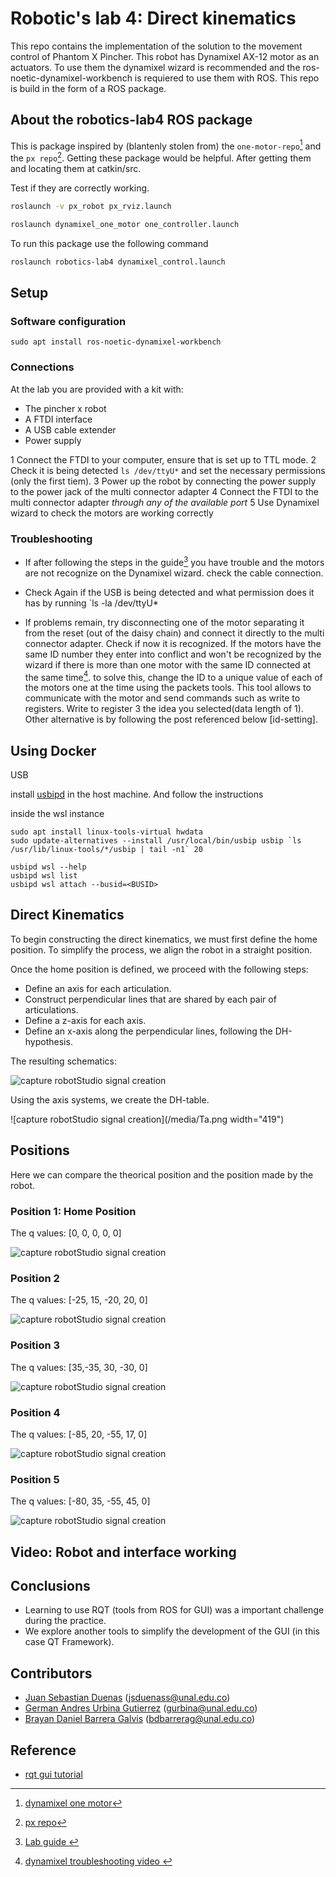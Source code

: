 # Robotic's lab 4: Direct kinematics
This repo contains the implementation of the solution to the movement control of Phantom X Pincher. This robot has Dynamixel AX-12 
motor as an actuators. To use them the dynamixel wizard is recommended and the ros-noetic-dynamixel-workbench is requiered to use them with ROS. This repo is build in the form of a ROS package.


## About the robotics-lab4 ROS package
This is package inspired by (blantenly stolen from) the `one-motor-repo`[^one-motor-repo] and the `px repo`[^px repo]. Getting these package would be helpful. After getting them and locating them at catkin/src.


Test if they are correctly working.
```bash
roslaunch -v px_robot px_rviz.launch 
```

```bash
roslaunch dynamixel_one_motor one_controller.launch 

```

To run  this package use the following command

```bash
roslaunch robotics-lab4 dynamixel_control.launch 
```



<!--
waist, shoulder, elbow, wrist
ls /dev/ttyU*

-->


## Setup
### Software configuration 
```
sudo apt install ros-noetic-dynamixel-workbench
```

### Connections
At the lab you are provided with a kit with:
- The  pincher x robot 
- A FTDI interface
- A USB cable extender
- Power supply

1 Connect the FTDI to your computer, ensure that is set up to TTL mode.
2 Check it is being detected `ls /dev/ttyU*` and set the necessary permissions (only the first tiem). 
3 Power up the robot by connecting the power supply to the power jack of the multi connector adapter
4 Connect the FTDI to the multi connector adapter *through any of the available port*
5 Use Dynamixel wizard to check the motors are working correctly


### Troubleshooting
- If after following the steps in the guide[^lab-guide] you have trouble and the motors are not recognize on the Dynamixel wizard. check the cable connection.

- Check Again if the USB is being detected and what permission does it has by running `ls -la /dev/ttyU*
- If problems remain, try disconnecting one of the motor separating it from the reset (out of the daisy chain) and connect it directly to the multi connector adapter. Check if now it is recognized. If the motors have the same ID number they enter into conflict and won't be recognized by the wizard if there is more than one motor with the same ID connected at the same time[^troubleshooting-video]. to solve this, change the ID to a unique value of each of the motors one at the time using the packets tools. This tool allows to communicate with the motor and send commands such as write to registers. Write to register 3 the idea you selected(data length of 1). Other alternative is by following the post referenced below [id-setting].


## Using Docker

USB 

install [usbipd](https://github.com/dorssel/usbipd-win) in the host machine. And follow the instructions

inside the wsl instance 
```
sudo apt install linux-tools-virtual hwdata
sudo update-alternatives --install /usr/local/bin/usbip usbip `ls /usr/lib/linux-tools/*/usbip | tail -n1` 20
```


```
usbipd wsl --help
usbipd wsl list
usbipd wsl attach --busid=<BUSID>
```
## Direct Kinematics

To begin constructing the direct kinematics, we must first define the home position. To simplify the process, we align the robot in a straight position.

Once the home position is defined, we proceed with the following steps:

- Define an axis for each articulation.
- Construct perpendicular lines that are shared by each pair of articulations.
- Define a z-axis for each axis.
- Define an x-axis along the perpendicular lines, following the DH-hypothesis.

The resulting schematics: 

![capture robotStudio signal creation](/media/DK.png) 

Using the axis systems, we create the DH-table.

![capture robotStudio signal creation](/media/Ta.png width="419")

## Positions

Here we can compare the theorical position and the position made by the robot. 

### Position 1: Home Position

The q values: [0, 0, 0, 0, 0]

![capture robotStudio signal creation](/media/P1.png)

### Position 2

The q values: [-25, 15, -20, 20, 0]

![capture robotStudio signal creation](/media/P2.png)

### Position 3

The q values: [35,-35, 30, -30, 0]

![capture robotStudio signal creation](/media/P3.png)


### Position 4

The q values: [-85, 20, -55, 17, 0]

![capture robotStudio signal creation](/media/P4.png)


### Position 5

The q values: [-80, 35, -55, 45, 0]

![capture robotStudio signal creation](/media/P5.png)

## Video: Robot and interface working

## Conclusions 

- Learning to use RQT (tools from ROS for GUI) was a important challenge during the practice. 
- We explore another tools to simplify the development of the GUI (in this case QT Framework). 

## Contributors
- [Juan Sebastian Duenas](https://github.com/jsduenass) (jsduenass@unal.edu.co)
- [German Andres Urbina Gutierrez](https://github.com/gurbinaUn)  (gurbina@unal.edu.co)
- [Brayan Daniel Barrera Galvis](https://github.com/brayandan) (bdbarrerag@unal.edu.co)

## Reference
[^lab-guide]:[Lab guide ](https://github.com/fegonzalez7/rob_unal_clase3)
[^one-motor-repo]: [dynamixel one motor](https://github.com/fegonzalez7/dynamixel_one_motor)
[^px repo]: [px repo](https://github.com/felipeg17/px_robot)
[^troubleshooting-video]:[dynamixel troubleshooting video ](https://www.youtube.com/watch?v=LN2XjlSr1kM&t=94s)
[^id-setting]:[setting id dynamixel](https://forum.robotis.com/t/setting-id-s-on-your-new-dynamixel/723)
- [rqt gui tutorial](https://github.com/ChoKasem/rqt_tut)
[^callback]:[rqt buttons callbacks](https://answers.ros.org/question/195152/how-to-add-callbacks-for-a-qtwidget-in-ros/)

